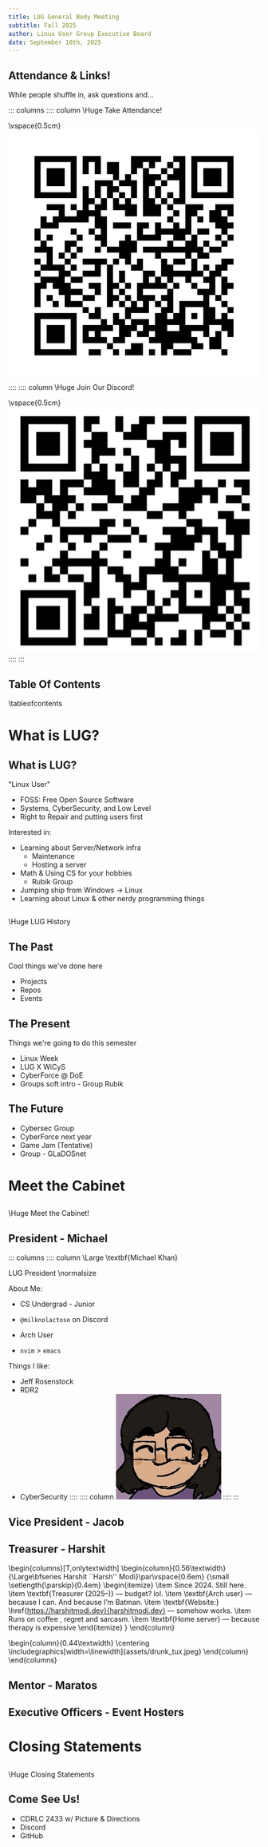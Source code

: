 ```yaml
---
title: LUG General Body Meeting 
subtitle: Fall 2025 
author: Linux User Group Executive Board
date: September 10th, 2025
---
```


## Attendance & Links!

While people shuffle in, ask questions and...

::: columns
:::: column
\Huge Take Attendance!

\vspace{0.5cm}
![](assets/coe_qr.png)
::::
:::: column
\Huge Join Our Discord!

\vspace{0.5cm}
![](assets/lug-discord-qr.png)
::::
:::

## Table Of Contents
\tableofcontents

# What is LUG?

<!-- LUG Primer - What do we do vaguely to reel people in! --->

## What is LUG?

"Linux User"

- FOSS: Free Open Source Software
- Systems, CyberSecurity, and Low Level
- Right to Repair and putting users first

Interested in:

- Learning about Server/Network infra
  - Maintenance
  - Hosting a server
- Math & Using CS for your hobbies
  - Rubik Group
- Jumping ship from Windows -> Linux
- Learning about Linux & other nerdy programming things

##
\Huge LUG History

## The Past
Cool things we've done here
- Projects
- Repos
- Events

## The Present
Things we're going to do this semester
- Linux Week
- LUG X WiCyS
- CyberForce @ DoE
- Groups soft intro - Group Rubik

## The Future
- Cybersec Group
- CyberForce next year
- Game Jam (Tentative)
- Group - GLaDOSnet

# Meet the Cabinet

## 
\Huge Meet the Cabinet!

## President - Michael

::: columns
:::: column
\Large \textbf{Michael Khan}

LUG President
\normalsize

About Me:

- CS Undergrad - Junior

- `@milknolactose` on Discord

- Arch User

- `nvim` > `emacs`

Things I like:

  - Jeff Rosenstock
  - RDR2
  - CyberSecurity
::::
:::: column
![](assets/mike_pfp.png)
::::
:::

## Vice President - Jacob
<!-- TODO: SLIDE --->

## Treasurer - Harshit

\begin{columns}[T,onlytextwidth]
  \begin{column}{0.56\textwidth}
    {\Large\bfseries Harshit ``Harsh'' Modi}\par\vspace{0.6em}
    {\small
    \setlength{\parskip}{0.4em}
    \begin{itemize}
      \item Since 2024. Still here.
      \item \textbf{Treasurer (2025–)} — budget? lol.
      \item \textbf{Arch user} — because I can. And because I’m Batman.
      \item \textbf{Website:} \href{https://harshitmodi.dev}{harshitmodi.dev} — somehow works.
      \item Runs on coffee , regret and sarcasm.
      \item \textbf{Home server} — because therapy is expensive
    \end{itemize}
    }
  \end{column}

  \begin{column}{0.44\textwidth}
    \centering
    \includegraphics[width=\linewidth]{assets/drunk_tux.jpeg}
  \end{column}
\end{columns}


## Mentor - Maratos

## Executive Officers - Event Hosters

# Closing Statements

## 
\Huge Closing Statements

## Come See Us!
- CDRLC 2433 w/ Picture & Directions
- Discord
- GitHub
